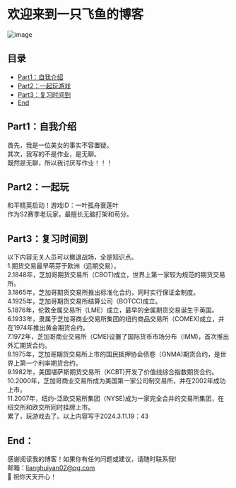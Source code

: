 # 欢迎来到一只飞鱼的博客  
![image](https://camo.githubusercontent.com/e625201bf09024785b5aafe682026ca52c03062af70a725e872866000a4fb2bb/68747470733a2f2f6170692e64696365626561722e636f6d2f362e782f616476656e74757265722f7376673f736565643d4d696d69266261636b67726f756e64436f6c6f723d303037376236267261646975733d3130)

  
  
## 目录  
  
- [Part1：自我介绍](#Part1)  
- [Part2：一起玩游戏](#Part2)
- [Part3：复习时间到](#Part3)  
- [End](#End)  
  
## Part1：<a name="Part1"></a>自我介绍

首先，我是一位美女的事实不容置疑。  
其次，我写的不是作业，是无聊。  
既然是无聊，所以我讨厌写作业！！！  
  
## Part2：<a name="Part2"></a>一起玩
  
和平精英启动！游戏ID：一叶孤舟衰莲叶   
作为S2赛季老玩家，最擅长无脑打架和苟分。   

## Part3：<a name="Part3"></a>复习时间到

以下内容无关人员可以撤退战场，全是知识点。  
1.期货交易最早萌芽于欧洲（远期交易）。  
2.1848年，芝加哥期货交易所（CBOT)成立，世界上第一家较为规范的期货交易所。  
3.1865年，芝加哥期货交易所推出标准化合约，同时实行保证金制度。  
4.1925年，芝加哥期货交易所结算公司（BOTCC)成立。  
5.1876年，伦敦金属交易所（LME）成立，最早的金属期货交易诞生于英国。  
6.1933年，隶属于芝加哥商业交易所集团的纽约商品交易所（COMEX)成立，并在1974年推出黄金期货合约。  
7.1972年，芝加哥商业交易所（CME)设置了国际货币市场分布（IMM)，首次推出外汇期货合约。  
8.1975年，芝加哥期货交易所上市的国民抵押协会债卷（GNMA)期货合约，是世界上第一个利率期货合约。  
9.1982年，美国堪萨斯期货交易所（KCBT)开发了价值线综合指数期货合约。  
10.2000年，芝加哥商业交易所成为美国第一家公司制交易所，并在2002年成功上市。  
11.2007年，纽约-泛欧交易所集团（NYSE)成为一家完全合并的交易所集团，在纽交所和欧交所同时挂牌上市。  
累了，玩游戏去了。以上内容写于2024.3.11.19：43  

## End：<a name="End"></a>  
  
  
感谢阅读我的博客！如果你有任何问题或建议，请随时联系我!  
邮箱：lianghuiyan02@qq.com  
💖 祝你天天开心！  
